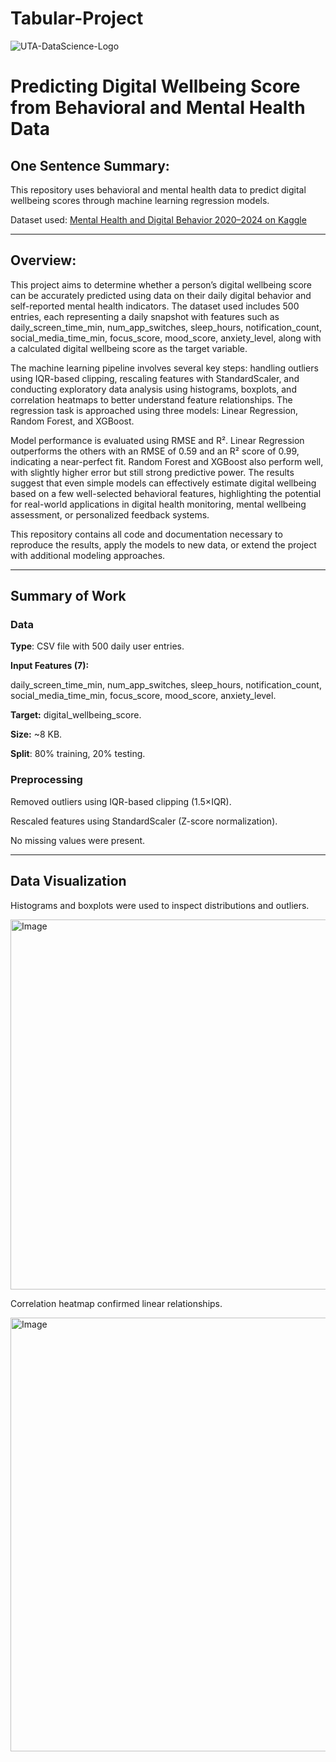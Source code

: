 # Tabular-Project

![UTA-DataScience-Logo](https://github.com/user-attachments/assets/fec1b411-bda5-437a-9eb8-08a018eb84ae)

# **Predicting Digital Wellbeing Score from Behavioral and Mental Health Data**

## **One Sentence Summary:**
This repository uses behavioral and mental health data to predict digital wellbeing scores through machine learning regression models.

Dataset used: [Mental Health and Digital Behavior 2020–2024 on Kaggle](https://www.kaggle.com/datasets/atharvasoundankar/mental-health-and-digital-behavior-20202024)

---

## **Overview:**
This project aims to determine whether a person’s digital wellbeing score can be accurately predicted using data on their daily digital behavior and self-reported mental health indicators. The dataset used includes 500 entries, each representing a daily snapshot with features such as daily_screen_time_min, num_app_switches, sleep_hours, notification_count, social_media_time_min, focus_score, mood_score, anxiety_level, along with a calculated digital wellbeing score as the target variable.

The machine learning pipeline involves several key steps: handling outliers using IQR-based clipping, rescaling features with StandardScaler, and conducting exploratory data analysis using histograms, boxplots, and correlation heatmaps to better understand feature relationships. The regression task is approached using three models: Linear Regression, Random Forest, and XGBoost.

Model performance is evaluated using RMSE and R². Linear Regression outperforms the others with an RMSE of 0.59 and an R² score of 0.99, indicating a near-perfect fit. Random Forest and XGBoost also perform well, with slightly higher error but still strong predictive power. The results suggest that even simple models can effectively estimate digital wellbeing based on a few well-selected behavioral features, highlighting the potential for real-world applications in digital health monitoring, mental wellbeing assessment, or personalized feedback systems.

This repository contains all code and documentation necessary to reproduce the results, apply the models to new data, or extend the project with additional modeling approaches.

---

## **Summary of Work**
### **Data**

**Type**: CSV file with 500 daily user entries.

**Input Features (7):**

daily_screen_time_min, num_app_switches, sleep_hours, notification_count, social_media_time_min, focus_score, mood_score, anxiety_level.

**Target:** digital_wellbeing_score.

**Size:** ~8 KB.

**Split**: 80% training, 20% testing.

 ### **Preprocessing**
 
Removed outliers using IQR-based clipping (1.5×IQR).

Rescaled features using StandardScaler (Z-score normalization).

No missing values were present.

---

## **Data Visualization**

Histograms and boxplots were used to inspect distributions and outliers.

<img width="592" alt="Image" src="https://github.com/user-attachments/assets/af1aa4ef-fd88-4a0f-b4ed-60988c929216" />



Correlation heatmap confirmed linear relationships.

<img width="694" alt="Image" src="https://github.com/user-attachments/assets/30d8039a-0d6e-4d03-a9e3-888abaef79ef" /> 







